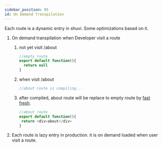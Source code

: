 ```yaml
---
sidebar_position: 05
id: On Demand Transpilation
---
```


Each route is a dynamic entry in shuvi. Some optimizations based on it.

1. On demand transpilation when Developer visit a route

    1. not yet visit /about
        ```javascript
        //empty route
        export default function(){
          return null
        }
        ```
   1. when visit /about
        ```javascript
        //about route is compiling...
        ```
   2.  after compiled, about route will be replace to empty route by [fast fresh](../fast-refresh.md).
         ```javascript
        //about route
        export default function(){
          return <div>about</div>
        }
        ```
2. Each route is lazy entry in production. it is on demand loaded when user visit a route.
